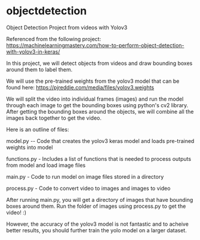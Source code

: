 # objectdetection
Object Detection Project from videos with Yolov3 

Referenced from the following project:
https://machinelearningmastery.com/how-to-perform-object-detection-with-yolov3-in-keras/

In this project, we will detect objects from videos and draw bounding boxes around them to label them.

We will use the pre-trained weights from the yolov3 model that can be found here: 
https://pjreddie.com/media/files/yolov3.weights

We will split the video into individual frames (images) and run the model through each image to get the bounding boxes using python's cv2 library.
After getting the bounding boxes around the objects, we will combine all the images back together to get the video.

Here is an outline of files:

model.py -- Code that creates the yolov3 keras model and loads pre-trained weights into model

functions.py - Includes a list of functions that is needed to process outputs from model and load image files

main.py - Code to run model on image files stored in a directory

process.py - Code to convert video to images and images to video


After running main.py, you will get a directory of images that have bounding boxes around them.
Run the folder of images using process.py to get the video! :)

However, the accuracy of the yolov3 model is not fantastic and to acheive better results, you should further train the yolo model on a larger dataset.
